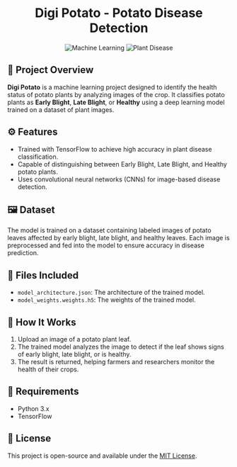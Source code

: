 <h1 align="center">Digi Potato - Potato Disease Detection</h1>

<p align="center">
  <img src="https://img.shields.io/badge/Machine%20Learning-TensorFlow-blue" alt="Machine Learning">
  <img src="https://img.shields.io/badge/Plant%20Disease-Potato-green" alt="Plant Disease">
</p>

<h2>📄 Project Overview</h2>
<p>
  <strong>Digi Potato</strong> is a machine learning project designed to identify the health status of potato plants by analyzing images of the crop. It classifies potato plants as <strong>Early Blight</strong>, <strong>Late Blight</strong>, or <strong>Healthy</strong> using a deep learning model trained on a dataset of plant images.
</p>

<h2>⚙️ Features</h2>
<ul>
  <li>Trained with TensorFlow to achieve high accuracy in plant disease classification.</li>
  <li>Capable of distinguishing between Early Blight, Late Blight, and Healthy potato plants.</li>
  <li>Uses convolutional neural networks (CNNs) for image-based disease detection.</li>
</ul>

<h2>🖼️ Dataset</h2>
<p>
  The model is trained on a dataset containing labeled images of potato leaves affected by early blight, late blight, and healthy leaves. Each image is preprocessed and fed into the model to ensure accuracy in disease prediction.
</p>

<h2>📂 Files Included</h2>
<ul>
  <li><code>model_architecture.json</code>: The architecture of the trained model.</li>
  <li><code>model_weights.weights.h5</code>: The weights of the trained model.</li>
</ul>

<h2>🚀 How It Works</h2>
<ol>
  <li>Upload an image of a potato plant leaf.</li>
  <li>The trained model analyzes the image to detect if the leaf shows signs of early blight, late blight, or is healthy.</li>
  <li>The result is returned, helping farmers and researchers monitor the health of their crops.</li>
</ol>

<h2>🔧 Requirements</h2>
<ul>
  <li>Python 3.x</li>
  <li>TensorFlow</li>
</ul>

<h2>📜 License</h2>
<p>This project is open-source and available under the <a href="LICENSE">MIT License</a>.</p>
